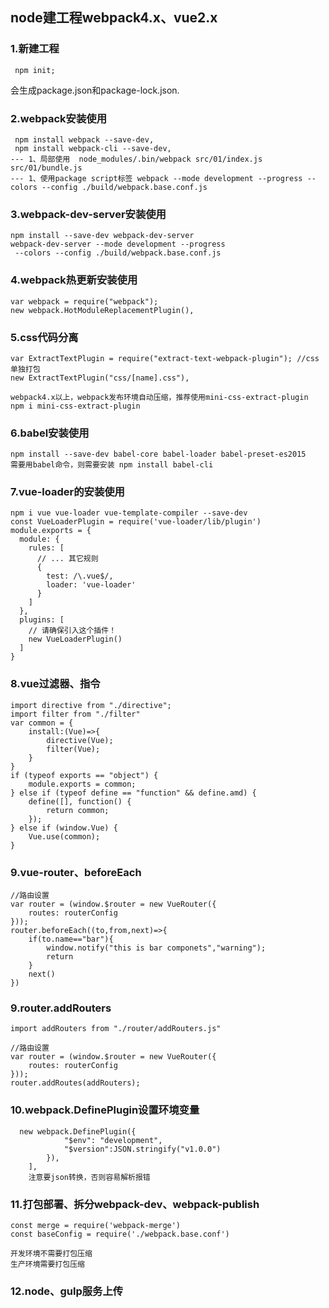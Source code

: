 
## node建工程webpack4.x、vue2.x

### 1.新建工程
```
 npm init;
```
会生成package.json和package-lock.json.

### 2.webpack安装使用
```
 npm install webpack --save-dev,
 npm install webpack-cli --save-dev,
--- 1、局部使用  node_modules/.bin/webpack src/01/index.js src/01/bundle.js
--- 1、使用package script标签 webpack --mode development --progress --colors --config ./build/webpack.base.conf.js

```

### 3.webpack-dev-server安装使用
```
npm install --save-dev webpack-dev-server
webpack-dev-server --mode development --progress
 --colors --config ./build/webpack.base.conf.js
```

### 4.webpack热更新安装使用
```
var webpack = require("webpack");
new webpack.HotModuleReplacementPlugin(),
```

### 5.css代码分离
```
var ExtractTextPlugin = require("extract-text-webpack-plugin"); //css 单独打包
new ExtractTextPlugin("css/[name].css"),

webpack4.x以上，webpack发布环境自动压缩，推荐使用mini-css-extract-plugin
npm i mini-css-extract-plugin
```

### 6.babel安装使用
```
npm install --save-dev babel-core babel-loader babel-preset-es2015
需要用babel命令，则需要安装 npm install babel-cli
```
### 7.vue-loader的安装使用
```
npm i vue vue-loader vue-template-compiler --save-dev
const VueLoaderPlugin = require('vue-loader/lib/plugin')
module.exports = {
  module: {
    rules: [
      // ... 其它规则
      {
        test: /\.vue$/,
        loader: 'vue-loader'
      }
    ]
  },
  plugins: [
    // 请确保引入这个插件！
    new VueLoaderPlugin()
  ]
}

```
### 8.vue过滤器、指令
```
import directive from "./directive";
import filter from "./filter"
var common = {
    install:(Vue)=>{
        directive(Vue);
        filter(Vue);
    }
}
if (typeof exports == "object") {
	module.exports = common;
} else if (typeof define == "function" && define.amd) {
	define([], function() {
		return common;
	});
} else if (window.Vue) {
	Vue.use(common);
}
```

### 9.vue-router、beforeEach
```
//路由设置
var router = (window.$router = new VueRouter({
	routes: routerConfig
}));
router.beforeEach((to,from,next)=>{
    if(to.name=="bar"){
        window.notify("this is bar componets","warning");
        return
    }
    next()
})
```
### 9.router.addRouters
```
import addRouters from "./router/addRouters.js"

//路由设置
var router = (window.$router = new VueRouter({
	routes: routerConfig
}));
router.addRoutes(addRouters);
```
### 10.webpack.DefinePlugin设置环境变量
```
  new webpack.DefinePlugin({
			"$env": "development",
			"$version":JSON.stringify("v1.0.0")
		}),
	],
    注意要json转换，否则容易解析报错
```
### 11.打包部署、拆分webpack-dev、webpack-publish
```
const merge = require('webpack-merge')
const baseConfig = require('./webpack.base.conf')

开发环境不需要打包压缩
生产环境需要打包压缩
```
### 12.node、gulp服务上传





